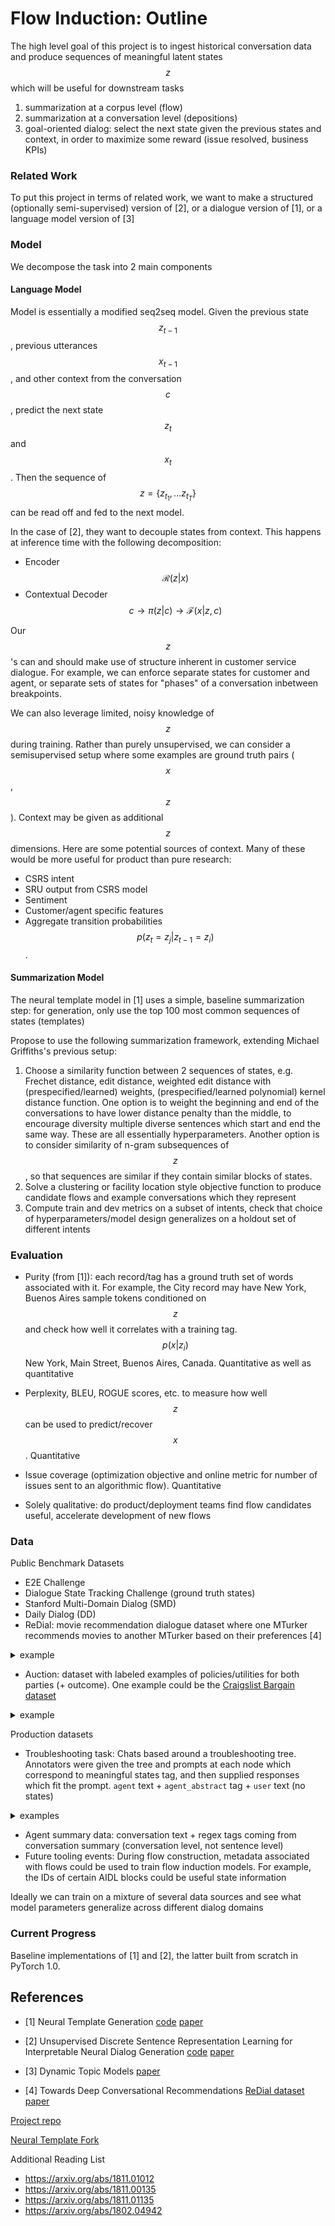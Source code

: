 # Flow Induction: Outline

The high level goal of this project is to ingest historical conversation data and produce sequences of meaningful latent states $$z$$ which will be useful for downstream tasks

1. summarization at a corpus level (flow)
2. summarization at a conversation level (depositions)
3. goal-oriented dialog: select the next state given the previous states and context, in order to maximize some reward (issue resolved, business KPIs)


### Related Work
To put this project in terms of related work, we want to make a structured (optionally semi-supervised) version of [2], or a dialogue version of [1], or a language model version of [3]


### Model

We decompose the task into 2 main components

#### Language Model

Model is essentially a modified seq2seq model. Given the previous state $$z_{t-1}$$, previous utterances $$x_{t-1}$$, and other context from the conversation $$c$$, predict the next state $$z_{t}$$ and $$x_t$$. Then the sequence of $$z=\{z_{t_1}, \ldots z_{t_T}\}$$ can be read off and fed to the next model. 


In the case of [2], they want to decouple states from context. This happens at inference time with the following decomposition:
<!--$$x \rightarrow q(z | x) \rightarrow$$-->

- Encoder $$\mathcal{R}(z | x)$$
- Contextual Decoder $$c \rightarrow \pi(z | c) \rightarrow \mathcal{F}(x | z,c)$$



<!-- - $$\mathcal{R}$$: an RNN the encodes $$\mathbf{x}$$ into $$\mathbf{z}$$
	- NB: does not depend on $$\mathbf{c}$$ so as to learn "context-independent" semantics
- $$\mathcal{F}^e$$: an RNN that encodes $$\mathbf{c}$$ into $$h^e$$
- $$\pi$$: a network that learns $$\pi(\mathbf{z}\vert\mathbf{c})$$
- $$\mathcal{F}^d$$: an RNN that predicts $$\tilde{\mathbf{x}} = \mathcal{F}^d(\tilde{\mathbf{x}}\vert \mathbf{z} \sim \pi(\mathbf{z}\vert\mathbf{c}), h^e)$$-->

Our $$z$$'s can and should make use of structure inherent in customer service dialogue. For example, we can enforce separate states for customer and agent, or separate sets of states for "phases" of a conversation inbetween breakpoints.

We can also leverage limited, noisy knowledge of $$z$$ during training. Rather than purely unsupervised, we can consider a semisupervised setup where some examples are ground truth pairs ($$x$$, $$z$$). Context may be given as additional $$z$$ dimensions. Here are some potential sources of context. Many of these would be more useful for product than pure research:

- CSRS intent
- SRU output from CSRS model
- Sentiment 
- Customer/agent specific features
- Aggregate transition probabilities $$p(z_t = z_j | z_{t-1}=z_i )$$.




#### Summarization Model
The neural template model in [1] uses a simple, baseline summarization step: for generation, only use the top 100 most common sequences of states (templates)

Propose to use the following summarization framework, extending Michael Griffiths's previous setup:

1. Choose a similarity function between 2 sequences of states, e.g. Frechet distance, edit distance, weighted edit distance with (prespecified/learned) weights, (prespecified/learned polynomial) kernel distance function. One option is to weight the beginning and end of the conversations to have lower distance penalty than the middle, to encourage diversity multiple diverse sentences which start and end the same way. These are all essentially hyperparameters. Another option is to consider similarity of n-gram subsequences of $$z$$, so that sequences are similar if they contain similar blocks of states.
2. Solve a clustering or facility location style objective function to produce candidate flows and example conversations which they represent
3. Compute train and dev metrics on a subset of intents, check that choice of hyperparameters/model design generalizes on a holdout set of different intents


### Evaluation

- Purity (from [1]): each record/tag has a ground truth set of words associated with it. For example, the City record may have New York, Buenos Aires sample tokens conditioned on $$z$$ and check how well it correlates with a training tag. $$p(x | z_i)$$ New York, Main Street, Buenos Aires, Canada. Quantitative as well as quantitative

- Perplexity, BLEU, ROGUE scores, etc. to measure how well $$z$$ can be used to predict/recover $$x$$. Quantitative

- Issue coverage (optimization objective and online metric for number of issues sent to an algorithmic flow). Quantitative

- Solely qualitative: do product/deployment teams find flow candidates useful, accelerate development of new flows

### Data

Public Benchmark Datasets

- E2E Challenge
- Dialogue State Tracking Challenge (ground truth states)
- Stanford Multi-Domain Dialog (SMD)
- Daily Dialog (DD)
- ReDial: movie recommendation dialogue dataset where one MTurker recommends movies to another MTurker based on their preferences [4] 
<details><summary>example</summary><p>
>
{'movieMentions': {'203371': 'Final Fantasy: The Spirits Within (2001)',
  '84779': 'The Triplets of Belleville (2003)',
  '122159': 'Mary and Max (2009)',
  '151313': 'A Scanner Darkly  (2006)',
  '191602': 'Waking Life (2001)',
  '165710': 'The Boss Baby (2017)'},
 'respondentQuestions': {'203371': {'suggested': 1, 'seen': 0, 'liked': 1},
  '84779': {'suggested': 0, 'seen': 1, 'liked': 1},
  '122159': {'suggested': 0, 'seen': 1, 'liked': 1},
  '151313': {'suggested': 0, 'seen': 1, 'liked': 1},
  '191602': {'suggested': 0, 'seen': 1, 'liked': 1},
  '165710': {'suggested': 1, 'seen': 0, 'liked': 1}},
 'messages': [{'timeOffset': 0,
   'text': "Hi there, how are you? I'm looking for movie recommendations",
   'senderWorkerId': 0,
   'messageId': 1021},
  {'timeOffset': 15,
   'text': 'I am doing okay. What kind of movies do you like?',
   'senderWorkerId': 1,
   'messageId': 1022},
  {'timeOffset': 66,
   'text': 'I like animations like @84779 and @191602',
   'senderWorkerId': 0,
   'messageId': 1023},
  {'timeOffset': 86,
   'text': 'I also enjoy @122159',
   'senderWorkerId': 0,
   'messageId': 1024},
  {'timeOffset': 95,
   'text': 'Anything artistic',
   'senderWorkerId': 0,
   'messageId': 1025},
  {'timeOffset': 135,
   'text': 'You might like @165710 that was a good movie.',
   'senderWorkerId': 1,
   'messageId': 1026},
  {'timeOffset': 151,
   'text': "What's it about?",
   'senderWorkerId': 0,
   'messageId': 1027},
  {'timeOffset': 207,
   'text': 'It has Alec Baldwin it is about a baby that works for a company and gets adopted it is very funny',
   'senderWorkerId': 1,
   'messageId': 1028},
  {'timeOffset': 238,
   'text': 'That seems like a nice comedy',
   'senderWorkerId': 0,
   'messageId': 1029},
  {'timeOffset': 272,
   'text': 'Do you have any animated recommendations that are a bit more dramatic? Like @151313 for example',
   'senderWorkerId': 0,
   'messageId': 1030},
  {'timeOffset': 327,
   'text': 'I like comedies but I prefer films with a little more depth',
   'senderWorkerId': 0,
   'messageId': 1031},
  {'timeOffset': 467,
   'text': 'That is a tough one but I will remember something',
   'senderWorkerId': 1,
   'messageId': 1032},
  {'timeOffset': 509,
   'text': '@203371 was a good one',
   'senderWorkerId': 1,
   'messageId': 1033},
  {'timeOffset': 564,
   'text': "Ooh that seems cool! Thanks for the input. I'm ready to submit if you are.",
   'senderWorkerId': 0,
   'messageId': 1034},
  {'timeOffset': 571,
   'text': 'It is animated, sci fi, and has action',
   'senderWorkerId': 1,
   'messageId': 1035},
  {'timeOffset': 579,
   'text': 'Glad I could help',
   'senderWorkerId': 1,
   'messageId': 1036},
  {'timeOffset': 581, 'text': 'Nice', 'senderWorkerId': 0, 'messageId': 1037},
  {'timeOffset': 591,
   'text': 'Take care, cheers!',
   'senderWorkerId': 0,
   'messageId': 1038},
  {'timeOffset': 608, 'text': 'bye', 'senderWorkerId': 1, 'messageId': 1039}],
 'conversationId': '391',
 'respondentWorkerId': 1,
 'initiatorWorkerId': 0,
 'initiatorQuestions': {'203371': {'suggested': 1, 'seen': 0, 'liked': 1},
  '84779': {'suggested': 0, 'seen': 1, 'liked': 1},
  '122159': {'suggested': 0, 'seen': 1, 'liked': 1},
  '151313': {'suggested': 0, 'seen': 1, 'liked': 1},
  '191602': {'suggested': 0, 'seen': 1, 'liked': 1},
  '165710': {'suggested': 1, 'seen': 0, 'liked': 1}}}
</p></details>

- Auction: dataset with labeled examples of policies/utilities for both parties (+ outcome). One example could be the [Craigslist Bargain dataset](https://stanfordnlp.github.io/cocoa/)
<details><summary>example</summary><p>
>JVC HD-ILA 1080P 70 Inch TV (\$275)
> Tv is approximately 10 years old. Just installed  new lamp. There are 2 HDMI inputs. Works and looks like new.
>
> A: Hello 
> B: Hello there
> A: So, are you interested in this great TV? Honestly, I barely used it and decided to sell it because I don’t really watch much TV these days. I’m selling it for \$275
> B: I am definitely interested in the TV, but it being 10 years old has me a bit skeptical. How does the TV look running movies and games, if you don’t mind me asking.
> A: It’s full HD at 1080p and it looks great. The TV works like it is brand new. I’ll throw in a DVD player that was hooked up to it for the same price of \$275
> B: The DVD player sounds nice, but unfortunately I’m on somewhat of a budget. Would you be willing to drop the price a tad, maybe \$230?
> A: \$230 is kind of low. I’ll tell ya what, if you come pick it up where it is located I’ll sell it for \$260
> B: Throw in a couple of movies with that DVD player,and you have yourself a deal.
> A: Deal.
> B: OFFER \$260.00
> A: ACCEPT
</p></details>

Production datasets

-  Troubleshooting task: Chats based around a troubleshooting tree. Annotators were given the tree and prompts at each node which correspond to meaningful states tag, and then supplied responses which fit the prompt. `agent` text + `agent_abstract` tag + `user` text (no states) 
<details><summary>examples</summary><p>
>  [{"dialogue": [{"state": "1", "sentence": "AGENT: Hi, how can I be of assistance?"}, {"state": "2", "sentence": "USER: Physical damage to my device."}, {"state": "2", "sentence": "AGENT: Do you have protection insurance?"}, {"state": "3", "sentence": "USER: I have Apple Care."}, {"state": "3", "sentence": "AGENT: <This is your solution>"}, {"state": "147", "sentence": "USER: <End Conversation>"}, {"state": "147", "sentence": "AGENT: \<End Conversation\>"}]
>
>  "user": "Physical damage to my device.", 
>            "agent": "Do you have device protection insurance on this device?", 
>            "agent_abstract": "ASK protection insurance", 
>            "slot": "protection insurance",
>            "node": [ 
>            ...
>            ]
</p></details>

- Agent summary data: conversation text + regex tags coming from conversation summary (conversation level, not sentence level)
- Future tooling events: During flow construction, metadata associated with flows could be used to train flow induction models. For example, the IDs of certain AIDL blocks could be useful state information


Ideally we can train on a mixture of several data sources and see what model parameters generalize across different dialog domains


### Current Progress
Baseline implementations of [1] and [2], the latter built from scratch in PyTorch 1.0.


## References
- [1] Neural Template Generation [code](https://github.com/harvardnlp/neural-template-gen)
[paper](https://arxiv.org/abs/1808.10122)

- [2] Unsupervised Discrete Sentence Representation Learning for Interpretable Neural Dialog Generation [code](https://github.com/snakeztc/NeuralDialog-LAED)
[paper](https://arxiv.org/abs/1804.08069)

- [3] Dynamic Topic Models [paper](https://mimno.infosci.cornell.edu/info6150/readings/dynamic_topic_models.pdf)

- [4] Towards Deep Conversational Recommendations [ReDial dataset](https://github.com/ReDialData/website/tree/data)
[paper](http://papers.nips.cc/paper/8180-towards-deep-conversational-recommendations.pdf)

[Project repo](https://github.com/ASAPPinc/research/tree/master/will/flow-induction)

[Neural Template Fork](https://github.com/williamabrwolf/neural-template-gen)

Additional Reading List

- https://arxiv.org/abs/1811.01012
- https://arxiv.org/abs/1811.00135
- https://arxiv.org/abs/1811.01135
- https://arxiv.org/abs/1802.04942